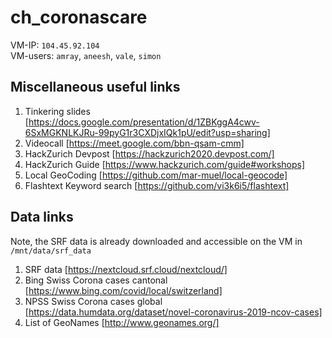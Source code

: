 # ch_coronascare
VM-IP: `104.45.92.104`  
VM-users: `amray`, `aneesh`, `vale`, `simon`

## Miscellaneous useful links
1. Tinkering slides [https://docs.google.com/presentation/d/1ZBKggA4cwv-6SxMGKNLKJRu-99pyG1r3CXDjxIQk1pU/edit?usp=sharing]
2. Videocall [https://meet.google.com/bbn-qsam-cmm]
3. HackZurich Devpost [https://hackzurich2020.devpost.com/]
4. HackZurich Guide [https://www.hackzurich.com/guide#workshops]
5. Local GeoCoding [https://github.com/mar-muel/local-geocode]
6. Flashtext Keyword search [https://github.com/vi3k6i5/flashtext]

## Data links
Note, the SRF data is already downloaded and accessible on the VM in `/mnt/data/srf_data`
1. SRF data [https://nextcloud.srf.cloud/nextcloud/]
2. Bing Swiss Corona cases cantonal [https://www.bing.com/covid/local/switzerland]
3. NPSS Swiss Corona cases global [https://data.humdata.org/dataset/novel-coronavirus-2019-ncov-cases]
4. List of GeoNames [http://www.geonames.org/]
